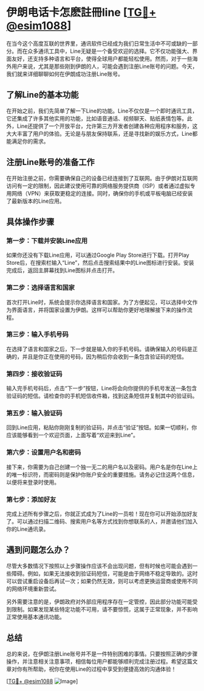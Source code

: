# 伊朗电话卡怎麽註冊line [[TG💪+ @esim1088](https://t.me/s/esim1088)]

在当今这个高度互联的世界里，通讯软件已经成为我们日常生活中不可或缺的一部分。而在众多通讯工具中，Line无疑是一个备受欢迎的选择。它不仅功能强大、界面友好，还支持多种语言和平台，使得全球用户都能轻松使用。然而，对于一些海外用户来说，尤其是那些刚到伊朗的人，可能会遇到注册Line账号的问题。今天，我们就来详细聊聊如何在伊朗成功注册Line账号。

## 了解Line的基本功能

在开始之前，我们先简单了解一下Line的功能。Line不仅仅是一个即时通讯工具，它还集成了许多其他实用的功能，比如语音通话、视频聊天、贴纸表情包等。此外，Line还提供了一个开放平台，允许第三方开发者创建各种应用程序和服务，这大大丰富了用户的体验。无论是与朋友保持联系，还是寻找新的娱乐方式，Line都能满足你的需求。

## 注册Line账号的准备工作

在开始注册之前，你需要确保自己的设备已经连接到了互联网。由于伊朗对互联网访问有一定的限制，因此建议使用可靠的网络服务提供商（ISP）或者通过虚拟专用网络（VPN）来获取更稳定的连接。同时，确保你的手机或平板电脑已经安装了最新版本的Line应用。

## 具体操作步骤

### 第一步：下载并安装Line应用

如果你还没有下载Line应用，可以通过Google Play Store进行下载。打开Play Store后，在搜索栏输入“Line”，然后点击搜索结果中的Line图标进行安装。安装完成后，返回主屏幕找到Line图标并点击打开。

### 第二步：选择语言和国家

首次打开Line时，系统会提示你选择语言和国家。为了方便起见，可以选择中文作为界面语言，并将国家设置为伊朗。这样可以帮助你更好地理解接下来的操作流程。

### 第三步：输入手机号码

在选择了语言和国家之后，下一步就是输入你的手机号码。请确保输入的号码是正确的，并且是你正在使用的号码，因为稍后你会收到一条包含验证码的短信。

### 第四步：接收验证码

输入完手机号码后，点击“下一步”按钮，Line将会向你提供的手机号发送一条包含验证码的短信。请检查你的手机短信收件箱，找到这条短信并复制其中的验证码。

### 第五步：输入验证码

回到Line应用，粘贴你刚刚复制的验证码，并点击“验证”按钮。如果一切顺利，你应该能够看到一个欢迎页面，上面写着“欢迎来到Line”。

### 第六步：设置用户名和密码

接下来，你需要为自己创建一个独一无二的用户名以及密码。用户名是你在Line上的唯一标识符，而密码则是保护你账户安全的重要措施。请务必记住这两个信息，以便将来登录时使用。

### 第七步：添加好友

完成上述所有步骤之后，你就正式成为了Line的一员啦！现在你可以开始添加好友了。可以通过扫描二维码、搜索用户名等方式找到你想联系的人，并邀请他们加入你的Line通讯录。

## 遇到问题怎么办？

尽管大多数情况下按照以上步骤操作应该不会出现问题，但有时候也可能会遇到一些障碍。例如，如果无法接收到验证码短信，可能是由于网络不稳定导致的。这时可以尝试重启设备后再试一次；如果仍然无效，则可以考虑更换运营商或使用不同的网络环境重新尝试。

另外需要注意的是，伊朗政府对外部应用程序存在一定管控，因此部分功能可能受到限制。如果发现某些特定功能不可用，请不要惊慌，这属于正常现象，并不影响正常使用基本通讯功能。

## 总结

总的来说，在伊朗注册Line账号并不是一件特别困难的事情。只要按照正确的步骤操作，并注意相关注意事项，相信每位用户都能够顺利完成注册过程。希望这篇文章对你有所帮助，祝你在使用Line的过程中享受到便捷高效的沟通体验！

[[TG💪+ @esim1088](https://t.me/s/esim1088) ![Image](https://i.postimg.cc/4NQfJmqS/Snipaste-2025-05-13-00-14-12.png)]